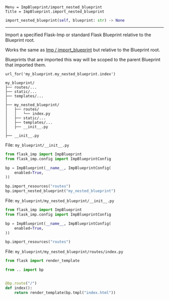 ```
Menu = ImpBlueprint/import_nested_blueprint
Title = ImpBlueprint.import_nested_blueprint
```

```python
import_nested_blueprint(self, blueprint: str) -> None
```

---

Import a specified Flask-Imp or standard Flask Blueprint relative to the Blueprint root.

Works the same as [Imp / import_blueprint](imp-import_blueprint.html) but relative to the Blueprint root.

Blueprints that are imported this way will be scoped to the parent Blueprint that imported them.

`url_for('my_blueprint.my_nested_blueprint.index')`

```text
my_blueprint/
├── routes/...
├── static/...
├── templates/...
│
├── my_nested_blueprint/
│   ├── routes/
│   │   └── index.py
│   ├── static/...
│   ├── templates/...
│   ├── __init__.py
│
├── __init__.py
```

File: `my_blueprint/__init__.py`

```python
from flask_imp import ImpBlueprint
from flask_imp.config import ImpBlueprintConfig

bp = ImpBlueprint(__name__, ImpBlueprintConfig(
    enabled=True,
))

bp.import_resources("routes")
bp.import_nested_blueprint("my_nested_blueprint")
```

File: `my_blueprint/my_nested_blueprint/__init__.py`

```python
from flask_imp import ImpBlueprint
from flask_imp.config import ImpBlueprintConfig

bp = ImpBlueprint(__name__, ImpBlueprintConfig(
    enabled=True,
))

bp.import_resources("routes")
```

File: `my_blueprint/my_nested_blueprint/routes/index.py`

```python
from flask import render_template

from .. import bp


@bp.route("/")
def index():
    return render_template(bp.tmpl("index.html"))
```